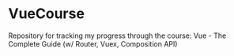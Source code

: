 # VueCourse
Repository for tracking my progress through the course: Vue - The Complete Guide (w/ Router, Vuex, Composition API)
